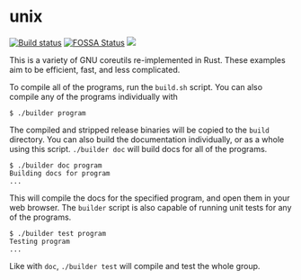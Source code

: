 # unix

[![Build status](https://ci.appveyor.com/api/projects/status/4j1ho78h1npu9253?svg=true)](https://ci.appveyor.com/project/Babkock/unix) [![FOSSA Status](https://app.fossa.io/api/projects/git%2Bgithub.com%2FBabkock%2Funix.svg?type=shield)](https://app.fossa.io/projects/git%2Bgithub.com%2FBabkock%2Funix?ref=badge_shield)
[![](https://tokei.rs/b1/github/Babkock/unix)](https://github.com/XAMPPRocky/tokei)

This is a variety of GNU coreutils re-implemented in Rust. These examples aim to be efficient, fast, and less complicated.

To compile all of the programs, run the `build.sh` script. You can also compile any of the programs individually with

```
$ ./builder program
```

The compiled and stripped release binaries will be copied to the `build` directory. You can also build the documentation individually, or as a whole
using this script. `./builder doc` will build docs for all of the programs.

```
$ ./builder doc program
Building docs for program
...
```

This will compile the docs for the specified program, and open them in your web browser. The `builder` script is also capable of running unit
tests for any of the programs.

```
$ ./builder test program
Testing program
...
```

Like with `doc`, `./builder test` will compile and test the whole group.

